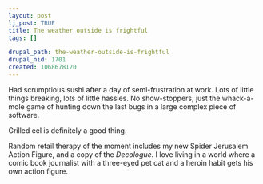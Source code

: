 ```yaml
--- 
layout: post
lj_post: TRUE
title: The weather outside is frightful
tags: []

drupal_path: the-weather-outside-is-frightful
drupal_nid: 1701
created: 1068678120
---
```

Had scrumptious sushi after a day of semi-frustration at work. Lots of little things breaking, lots of little hassles. No show-stoppers, just the whack-a-mole game of hunting down the last bugs in a large complex piece of software.

Grilled eel is definitely a good thing.

Random retail therapy of the moment includes my new Spider Jerusalem Action Figure, and a copy of the <i>Decologue.</i> I love living in a world where a comic book journalist with a three-eyed pet cat and a heroin habit gets his own action figure.
